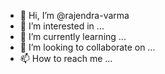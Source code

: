 - 👋 Hi, I’m @rajendra-varma
- 👀 I’m interested in ...
- 🌱 I’m currently learning ...
- 💞️ I’m looking to collaborate on ...
- 📫 How to reach me ...

<!---
rajendra-varma/rajendra-varma is a ✨ special ✨ repository because its `README.md` (this file) appears on your GitHub profile.
You can click the Preview link to take a look at your changes.
--->
